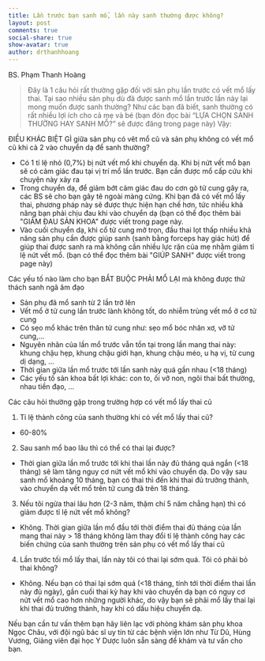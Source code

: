 ```yaml
---
title: Lần trước bạn sanh mổ, lần này sanh thường được không?
layout: post
comments: true
social-share: true
show-avatar: true
author: drthanhhoang
---
```


BS. Phạm Thanh Hoàng

> Đây là 1 câu hỏi rất thường gặp đối với sản phụ lần trước có vết mổ
> lấy thai. Tại sao nhiều sản phụ dù đã được sanh mổ lần trước lần này
> lại mong muốn được sanh thường? Như các bạn đã biết, sanh thường có
> rất nhiều lợi ích cho cả mẹ và bé (bạn đón đọc bài “LỰA CHỌN SANH
> THƯỜNG HAY SANH MỔ?” sẽ được đăng trong page này) Vậy:

ĐIỀU KHÁC BIỆT GÌ giữa sản phụ có vêt mổ cũ và sản phụ không có vết mổ cũ khi cả 2 vào chuyển dạ để sanh thường?  
- Có 1 tỉ lệ nhỏ (0,7%) bị nứt vết mổ khi chuyển dạ. Khi bị nứt vết mổ bạn sẽ có cảm giác đau tại vị trí mổ lần trước. Bạn cần được mổ cấp cứu khi chuyện này xảy ra  
- Trong chuyển dạ, để giảm bớt cảm giác đau do cơn gò tử cung gây ra, các BS sẽ cho bạn gây tê ngoài màng cứng. Khi bạn đã có vết mổ lấy thai, phương pháp này sẽ được thực hiện hạn chế hơn, tức nhiều khả năng bạn phải chịu đau khi vào chuyển dạ (bạn có thể đọc thêm bài "GIẢM ĐAU SẢN KHOA" được viết trong page này.  
- Vào cuối chuyển dạ, khi cổ tử cung mở trọn, đầu thai lọt thấp nhiều khả năng sản phụ cần được giúp sanh (sanh bằng forceps hay giác hút) để giúp thai được sanh ra mà không cần nhiều lực rặn của mẹ nhằm giảm tỉ lệ nứt vết mổ. (bạn có thể đọc thêm bài "GIÚP SANH" được viết trong page này)

Các yếu tố nào làm cho bạn BẮT BUỘC PHẢI MỔ LẠI mà không được thử thách sanh ngã âm đạo  
- Sản phụ đã mổ sanh từ 2 lần trở lên  
- Vết mổ ở tử cung lần trước lành không tốt, do nhiễm trùng vết mổ ở cơ tử cung  
- Có sẹo mổ khác trên thân tử cung như: sẹo mổ bóc nhân xơ, vỡ tử cung,...  
- Nguyên nhân của lần mổ trước vẫn tồn tại trong lần mang thai này: khung chậu hẹp, khung chậu giới hạn, khung chậu méo, u hạ vị, tử cung dị dạng, …  
- Thời gian giữa lần mổ trước tới lần sanh này quá gần nhau (<18 tháng)  
- Các yếu tố sản khoa bất lợi khác: con to, ối vỡ non, ngôi thai bất thường, nhau tiền đạo, …

Các câu hỏi thường gặp trong trường hợp có vết mổ lấy thai cũ  
1. Tỉ lệ thành công của sanh thường khi có vết mổ lấy thai cũ?  
- 60-80%  

2. Sau sanh mổ bao lâu thì có thể có thai lại được?  
- Thời gian giữa lần mổ trước tới khi thai lần này đủ tháng quá ngắn (<18 tháng) sẽ làm tăng nguy cơ nứt vết mổ khi vào chuyển dạ. Do vậy sau sanh mổ khoảng 10 tháng, bạn có thai thì đến khi thai đủ trưởng thành, vào chuyển dạ vết mổ trên tử cung đã trên 18 tháng.  

3. Nếu tôi ngừa thai lâu hơn (2-3 năm, thậm chí 5 năm chẳng hạn) thì có giảm được tỉ lệ nứt vết mổ không?  
- Không. Thời gian giữa lần mổ đầu tới thời điểm thai đủ tháng của lần mang thai này > 18 tháng không làm thay đổi tỉ lệ thành công hay các biến chứng của sanh thường trên sản phụ có vết mổ lấy thai cũ  

4. Lần trước tối mổ lấy thai, lần này tôi có thai lại sớm quá. Tôi có phải bỏ thai không?  
- Không. Nếu bạn có thai lại sớm quá (<18 tháng, tính tới thời điểm thai lần này đủ ngày), gần cuối thai kỳ hay khi vào chuyển dạ bạn có nguy cơ nứt vết mổ cao hơn những người khác, do vậy bạn sẽ phải mổ lấy thai lại khi thai đủ trưởng thành, hay khi có dấu hiệu chuyển dạ.

Nếu bạn cần tư vấn thêm bạn hãy liên lạc với phòng khám sản phụ khoa Ngọc Châu, với đội ngũ bác sĩ uy tín từ các bệnh viện lớn như Từ Dũ, Hùng Vương, Giảng viên đại học Y Dược luôn sẵn sàng để khám và tư vấn cho bạn.